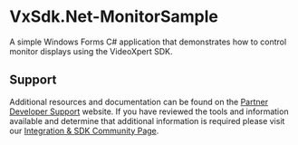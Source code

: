 # VxSdk.Net-MonitorSample

A simple Windows Forms C# application that demonstrates how to control monitor displays using the VideoXpert SDK.

## Support

Additional resources and documentation can be found on the [Partner Developer Support](https://www.pelco.com/training-support/developer-support/) website.  If you have reviewed the tools and information available and determine that additional information is required please visit our [Integration & SDK Community Page](https://support.pelco.com/s/topic/0TO0a000000qDriGAE/videoxpert-vx-sdk).
